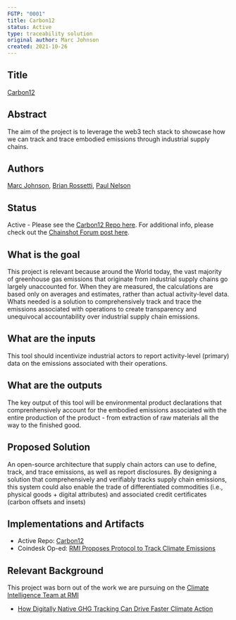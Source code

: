 ```yaml
---
FGTP: "0001"
title: Carbon12
status: Active
type: traceability solution
original author: Marc Johnson
created: 2021-10-26
---
```



## Title
[Carbon12](https://github.com/mjohnson518/Carbon12)

## Abstract
The aim of the project is to leverage the web3 tech stack to showcase how we can track and trace embodied emissions through industrial supply chains.

## Authors

[Marc Johnson](https://github.com/mjohnson518), [Brian Rossetti](https://github.com/brossetti1), [Paul Nelson](https://github.com/Spazzaroth)
## Status

Active - Please see the [Carbon12 Repo here](https://github.com/mjohnson518/Carbon12). For additional info, please check out the [Chainshot Forum post here](https://forum.chainshot.com/t/carbon12-final-project/57).

## What is the goal
This project is relevant because around the World today, the vast majority of greenhouse gas emissions that originate from industrial supply chains go largely unaccounted for. When they are measured, the calculations are based only on averages and estimates, rather than actual activity-level data. Whats needed is a solution to comprehensively track and trace the emissions associated with operations to create transparency and unequivocal accountability over industrial supply chain emissions.

## What are the inputs
This tool should incentivize industrial actors to report activity-level (primary) data on the emissions associated with their operations. 

## What are the outputs
The key output of this tool will be environmental product declarations that comprenhensively account for the embodied emissions associated with the entire production of the product - from extraction of raw materials all the way to the finished good.

## Proposed Solution
An open-source architecture that supply chain actors can use to define, track, and trace emissions, as well as report disclosures. By designing a solution that comprehensively and verifiably tracks supply chain emissions, this system could also enable the trade of differentiated commodities (i.e., physical goods + digital attributes) and associated credit certificates (carbon offsets and insets)

## Implementations and Artifacts 

- Active Repo: [Carbon12](https://github.com/mjohnson518/Carbon12)
- Coindesk Op-ed: [RMI Proposes Protocol to Track Climate Emissions](https://www.coindesk.com/policy/2021/05/24/rocky-mountain-institute-proposes-protocol-to-track-climate-emissions/)

## Relevant Background
This project was born out of the work we are pursuing on the [Climate Intelligence Team at RMI](https://rmi.org/our-work/climate-intelligence/)

- [How Digitally Native GHG Tracking Can Drive Faster Climate Action](https://rmi.org/how-digitally-native-ghg-tracking-can-drive-faster-climate-action/)
